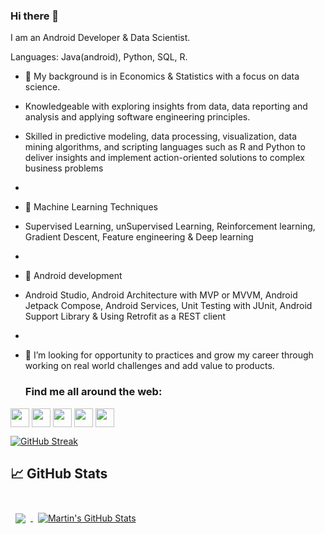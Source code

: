 ### Hi there 👋
I am an Android Developer & Data Scientist.
  
 Languages: Java(android), Python, SQL, R.
 
 
 - 👯 My background is in Economics & Statistics with a focus on data science. 
 - Knowledgeable with exploring insights from data, data reporting and analysis and applying software engineering principles.
 - Skilled in predictive modeling, data processing, visualization, data mining algorithms, and scripting languages such as R and Python to deliver insights and implement action-oriented solutions to complex business problems
 - 
 -  👯 Machine Learning Techniques
 -  Supervised Learning, unSupervised Learning, Reinforcement learning, Gradient Descent, Feature engineering & Deep learning
 -
 -  👯 Android development
 - Android Studio, Android Architecture with MVP or MVVM, Android Jetpack Compose, Android Services, Unit Testing with JUnit, Android Support Library & Using Retrofit as a REST client
 - 
- 👯 I’m looking for opportunity to practices and grow my career through working on real world challenges and add value to products.

  ### Find me all around the web:

<p align="left">
<a href="http://twitter.com/mwaoh321" target="blank"><img align="center" src="https://github.com/mishmanners/MishManners/blob/master/socials/twitter%20(2).png" alt="" height="30" /></a>
<a href="http://linkedin.com/in/mwaurajoseph" target="blank"><img align="center" src="https://github.com/mishmanners/MishManners/blob/master/socials/transparent-Linkedin-logo-icon.png" alt="" height="30" /></a>
<a href="http://instagram.com/mwaura__m" target="blank"><img align="center" src="https://github.com/mishmanners/MishManners/blob/master/socials/instagram.png" alt="" height="30" /></a>
<a href="https://mwaoh.github.io/" target="blank"><img align="center" src="https://github.com/mishmanners/MishManners/blob/master/socials/chrome.png" alt="" height="30" /></a>
<a href="https://dev.to/mwaura__m" target="blank"><img align="center" src="https://github.com/mishmanners/MishManners/blob/master/socials/devto.png" alt="" height="30" /></a>
</p>



[![GitHub Streak](https://github-readme-streak-stats.herokuapp.com?user=mwaoh&date_format=M%20j%5B%2C%20Y%5D)](https://git.io/streak-stats)

## &#x1f4c8; GitHub Stats

<br>

<a href="https://github.com/mwaoh">
  <img align="center" style="margin:0.5rem" src="https://github-readme-stats.vercel.app/api/top-langs/?username=mwaoh&hide=html,css&title_color=ffffff&text_color=c9cacc&icon_color=4AB197&bg_color=1A2B34" />
</a>

<a href="https://github.com/mwaoh">
  <img align="center" style="margin:0.5rem" src="https://github-readme-stats.vercel.app/api?username=mwaoh&show_icons=true&line_height=27&count_private=true&title_color=ffffff&text_color=c9cacc&icon_color=4AB097&bg_color=1A2B34" alt="Martin's GitHub Stats" />
</a>

<br>
<br>


    
